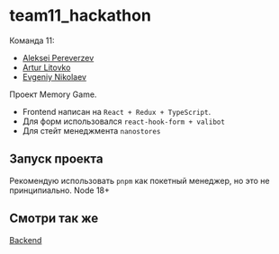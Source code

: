 # team11_hackathon

Команда 11:

- [Aleksei Pereverzev](https://t.me/NikolaevEvgenij)
- [Artur Litovko](https://t.me/Arthur)
- [Evgeniy Nikolaev](https://t.me/NikolaevEvgenij)

Проект Memory Game.

- Frontend написан на `React + Redux + TypeScript`.
- Для форм использовался `react-hook-form + valibot`
- Для стейт менеджмента `nanostores`

## Запуск проекта

Рекомендую использовать `pnpm` как покетный менеджер, но это не принципиально. Node 18+

## Смотри так же

[Backend](https://github.com/twin-towers/team11_back)
